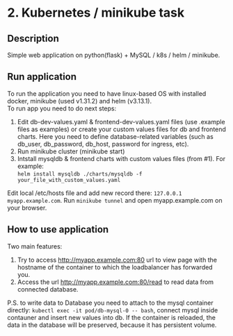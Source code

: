 # 2. Kubernetes / minikube task

## Description
Simple web application on python(flask) + MySQL / k8s / helm / minikube.

## Run application
To run the application you need to have linux-based OS with installed docker, minikube (used v1.31.2) and helm (v3.13.1).  
To run app you need to do next steps:  

1. Edit db-dev-values.yaml & frontend-dev-values.yaml files (use .example files as examples) or create your custom values files for db and frontend charts. Here you need to define database-related variables (such as db_user, db_password, db_host, password for ingress, etc).  
2. Run minikube cluster (minikube start)  
3. Intstall mysqldb & frontend charts with custom values files (from #1). For example:  
`helm install mysqldb ./charts/mysqldb -f your_file_with_custom_values.yaml`  

Edit local /etc/hosts file and add new record there: `127.0.0.1       myapp.example.com`.
Run `minikube tunnel` and open myapp.example.com on your browser.

## How to use application
Two main features:
1. Try to access http://myapp.example.com:80 url to view page with the hostname of the container to which the loadbalancer has forwarded you.
2. Access the url http://myapp.example.com:80/read to read data from connected database.  

P.S. to write data to Database you need to attach to the mysql container directly: `kubectl exec -it pod/db-mysql-0 -- bash`, connect mysql inside contauner and insert new values into db. If the container is reloaded, the data in the database will be preserved, because it has persistent volume. 
